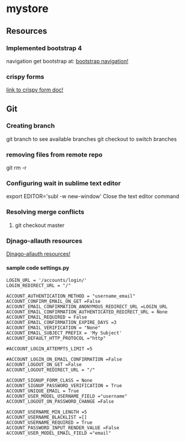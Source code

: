  # mystore
 
## Resources

### Implemented bootstrap 4 
navigation get bootstrap at:
[bootstrap navigation!](https://v4-alpha.getbootstrap.com/examples/jumbotron/)

### crispy forms
[link to crispy form doc!](http://django-crispy-forms.readthedocs.io/en/d-0/install.html)


## Git
### Creating branch
git branch to see available branches
git checkout to switch branches
### removing files from remote repo
git rm -r  <filename>
### Configuring wait in sublime text editor
export EDITOR='subl -w new-window'
Close the text editor command
### Resolving merge conflicts
1. git checkout master


### Djnago-allauth resources
[Djnago-allauth resources!](https://django-allauth.readthedocs.io/en/latest/installation.html)


#### sample code settings.py
    LOGIN_URL = '/accounts/login/'
    LOGIN_REDIRECT_URL = "/"

    ACCOUNT_AUTHENTICATION_METHOD = "username_email"
    ACCOUNT_CONFIRM_EMAIL_ON_GET =False
    ACCOUNT_EMAIL_CONFIRMATION_ANONYMOUS_REDIRECT_URL =LOGIN_URL
    ACCOUNT_EMAIL_CONFIRMATION_AUTHENTICATED_REDIRECT_URL = None
    ACCOUNT_EMAIL_REQUIRED = False
    ACCOUNT_EMAIL_CONFIRMATION_EXPIRE_DAYS =3
    ACCOUNT_EMAIL_VERIFICATION = "None"
    ACCOUNT_EMAIL_SUBJECT_PREFIX = 'My Subject'
    ACCOUNT_DEFAULT_HTTP_PROTOCOL ="http"

    #ACCOUNT_LOGIN_ATTEMPTS_LIMIT =5
     
    #ACCOUNT_LOGIN_ON_EMAIL_CONFIRMATION =False
    ACCOUNT_LOGOUT_ON_GET =False
    ACCOUNT_LOGOUT_REDIRECT_URL = "/"

    ACCOUNT_SIGNUP_FORM_CLASS = None
    ACCOUNT_SIGNUP_PASSWORD_VERIFICATION = True 
    ACCOUNT_UNIQUE_EMAIL = True 
    ACCOUNT_USER_MODEL_USERNAME_FIELD ="username"
    ACCOUNT_LOGOUT_ON_PASSWORD_CHANGE =False

    ACCOUNT_USERNAME_MIN_LENGTH =5
    ACCOUNT_USERNAME_BLACKLIST =[]
    ACCOUNT_USERNAME_REQUIRED = True   
    ACCOUNT_PASSWORD_INPUT_RENDER_VALUE =False
    ACCOUNT_USER_MODEL_EMAIL_FIELD ="email"
